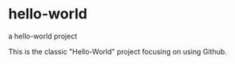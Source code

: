 # hello-world
a hello-world project

This is the classic "Hello-World" project
focusing on using Github.
